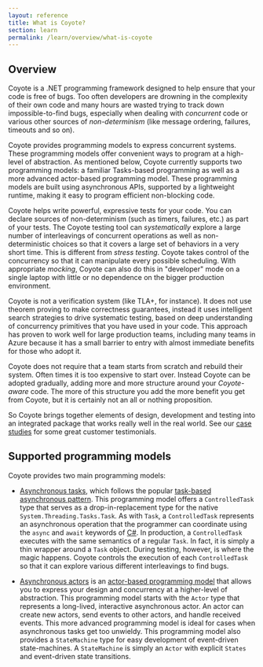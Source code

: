 ```yaml
---
layout: reference
title: What is Coyote?
section: learn
permalink: /learn/overview/what-is-coyote
---
```


## Overview

Coyote is a .NET programming framework designed to help ensure that your code is free of bugs. Too often developers are drowning in the complexity of
their own code and many hours are wasted trying to track down impossible-to-find bugs, especially when dealing with _concurrent_ code or various other
sources of _non-determinism_ (like message ordering, failures, timeouts and so on).

Coyote provides programming models to express concurrent systems. These programming models offer convenient ways to program at a high-level of abstraction.
As mentioned below, Coyote currently supports two programming models: a familiar Tasks-based programming as well as a more advanced actor-based programming
model. These programming models are built using asynchronous APIs, supported by a lightweight runtime, making it easy to program efficient non-blocking code.

Coyote helps write powerful, expressive tests for your code. You can declare sources of non-determinism (such as timers, failures, etc.) as part of your
tests. The Coyote testing tool can _systematically_ explore a large number of interleavings of concurrent operations as well as  non-deterministic choices
so that it covers a large set of behaviors in a very short time. This is different from _stress testing_. Coyote takes control of the concurrency so that
it can manipulate every possible scheduling. With appropriate _mocking_, Coyote can also do this in "developer" mode on a single laptop with little or no
 dependence on the bigger production environment.

Coyote is not a verification system (like TLA+, for instance). It does not use theorem proving to make correctness guarantees, instead it uses intelligent
search strategies to drive systematic testing, based on deep understanding of concurrency primitives that you have used in your code. This approach has proven to work well for large production teams, including
many teams in Azure because it has a small barrier to entry with almost immediate benefits for those who adopt it.

Coyote does not require that a team starts from scratch and rebuild their system. Often times it is too expensive to start over. Instead Coyote can be
adopted gradually, adding more and more structure around your _Coyote-aware_ code. The more of this structure you add the more benefit you get from Coyote,
but it is certainly not an all or nothing proposition.

So Coyote brings together elements of design, development and testing into an integrated package that works really well in the real world. See our
[case studies](../../case-studies/azure-batch-service.md) for some great customer testimonials.

## Supported programming models

Coyote provides two main programming models:

- [Asynchronous tasks](../programming-models/async/overview.md), which follows the popular [task-based asynchronous pattern](https://docs.microsoft.com/en-us/dotnet/standard/asynchronous-programming-patterns/task-based-asynchronous-pattern-tap).
This programming model offers a `ControlledTask` type  that serves as a drop-in-replacement type for the native `System.Threading.Tasks.Task`. As with `Task`,
a `ControlledTask` represents an asynchronous operation that the programmer can coordinate using the `async` and `await` keywords of [C#](https://docs.microsoft.com/en-gb/dotnet/csharp/).
In production, a `ControlledTask` executes with the same semantics of a regular `Task`. In fact, it is simply a thin wrapper around a `Task` object. During
testing, however, is where the magic happens. Coyote controls the execution of each `ControlledTask` so that it can explore various different interleavings
to find bugs.

- [Asynchronous actors](../programming-models/actors/overview.md) is an [actor-based programming model](https://en.wikipedia.org/wiki/Actor_model) that allows
you to express your design and concurrency at a higher-level of abstraction.  This programming model starts with the `Actor` type that represents a long-lived, interactive
asynchronous actor. An actor can create new actors, send events to other actors, and handle received events. This more advanced programming model is ideal for cases
when asynchronous tasks get too unwieldy.  This programming model also provides a `StateMachine` type for easy development of event-driven state-machines. A `StateMachine`
is simply an `Actor` with explicit `States` and event-driven state transitions.

